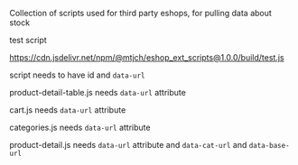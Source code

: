 Collection of scripts used for third party eshops, for pulling data about stock

test script

https://cdn.jsdelivr.net/npm/@mtjch/eshop_ext_scripts@1.0.0/build/test.js

script needs to have id and `data-url`

product-detail-table.js needs `data-url` attribute

cart.js needs `data-url` attribute

categories.js needs `data-url` attribute

product-detail.js needs `data-url` attribute and `data-cat-url`  and `data-base-url`
